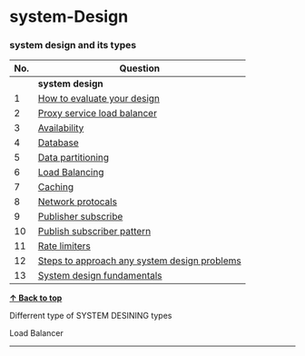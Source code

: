 # system-Design
### system design and its types

| No. | Question                                                                                |
| --- |-------------------------------------------------------------------------------------------------------------------------------------------------------------------------------------------------------------------------------------------------------|
|     | **system design**                                                                                                                                                       |
| 1   |  [How to evaluate your design](#)                                                                                                                                      |                                                                                                                                       
| 2   |  [Proxy service load balancer](#)                                                                                                                                       |                                                       
| 3   |  [Availability](#)                                                                                                                                                      |
| 4   |  [Database](#)                                                                                                                                                          |
| 5   |  [Data partitioning](#)                                                                                                                                                 |
| 6   |  [Load Balancing](#)                                                                                                                                                    |
| 7   |  [Caching](#)                                                                                                                                                           |
| 8   |  [Network protocals](#)                                                                                                                                                 |
| 9   |  [Publisher subscribe](#)                                                                                                                                               |
| 10  |  [Publish subscriber pattern](#)                                                                                                                                        |
| 11  |  [Rate limiters](#)                                                                                                                                                     |
| 12  |  [Steps to approach any system design problems](#)                                                                                                                      |
| 13  |  [System design fundamentals](#)                                                                                                                                        |


<!--**[⬆ Back to Top](#system-design-and-its-types)**-->
**[↑ Back to top](#sydtem-design-and-its-types)**

<!--<p> section 1 </p>
<p> section 2 </p>-->
<p> Differrent type of SYSTEM DESINING types <br> <p> Load Balancer </p>  <hr>



















